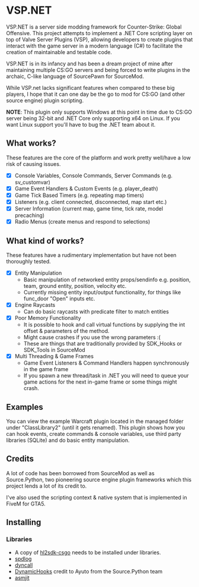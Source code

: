 # VSP.NET

VSP.NET is a server side modding framework for Counter-Strike: Global Offensive. This project attempts to implement a .NET Core scripting layer on top of Valve Server Plugins (VSP), allowing developers to create plugins that interact with the game server in a modern language (C#) to facilitate the creation of maintainable and testable code.

VSP.NET is in its infancy and has been a dream project of mine after maintaining multiple CS:GO servers and being forced to write plugins in the archaic, C-like language of SourcePawn for SourceMod.

While VSP.net lacks significant features when compared to these big players, I hope that it can one day be the go to mod for CS:GO (and other source engine) plugin scripting.

**NOTE**: This plugin only supports Windows at this point in time due to CS:GO server being 32-bit and .NET Core only supporting x64 on Linux. If you want Linux support you'll have to bug the .NET team about it.

## What works?

These features are the core of the platform and work pretty well/have a low risk of causing issues.

- [x] Console Variables, Console Commands, Server Commands (e.g. sv_customvar)
- [x] Game Event Handlers & Custom Events (e.g. player_death)
- [x] Game Tick Based Timers (e.g. repeating map timers)
- [x] Listeners (e.g. client connected, disconnected, map start etc.)
- [x] Server Information (current map, game time, tick rate, model precaching)
- [x] Radio Menus (create menus and respond to selections)

## What kind of works?

These features have a rudimentary implementation but have not been thoroughly tested.

- [x] Entity Manipulation
  - Basic manipulation of networked entity props/sendinfo e.g. position, team, ground entity, position, velocity etc.
  - Currently missing entity input/output functionality, for things like func_door "Open" inputs etc.
- [x] Engine Raycasts
  - Can do basic raycasts with predicate filter to match entities
- [x] Poor Memory Functionality
  - It is possible to hook and call virtual functions by supplying the int offset & parameters of the method.
  - Might cause crashes if you use the wrong parameters :(
  - These are things that are traditionally provided by SDK_Hooks or SDK_Tools in SourceMod
- [x] Multi Threading & Game Frames
  - Game Event Listeners & Command Handlers happen synchronously in the game frame
  - If you spawn a new thread/task in .NET you will need to queue your game actions for the next in-game frame or some things might crash.

## Examples

You can view the example Warcraft plugin located in the managed folder under "ClassLibrary2" (until it gets renamed). This plugin shows how you can hook events, create commands & console variables, use third party libraries (SQLite) and do basic entity manipulation.

## Credits

A lot of code has been borrowed from SourceMod as well as Source.Python, two pioneering source engine plugin frameworks which this project lends a lot of its credit to.

I've also used the scripting context & native system that is implemented in FiveM for GTA5.

## Installing

### Libraries

- A copy of [hl2sdk-csgo](https://github.com/alliedmodders/hl2sdk/tree/csgo) needs to be installed under libraries.
- [spdlog](https://github.com/gabime/spdlog)
- [dyncall](https://github.com/LWJGL-CI/dyncall)
- [DynamicHooks](https://github.com/Ayuto/DynamicHooks) credit to Ayuto from the Source.Python team
- [asmjit](https://github.com/asmjit/asmjit)
